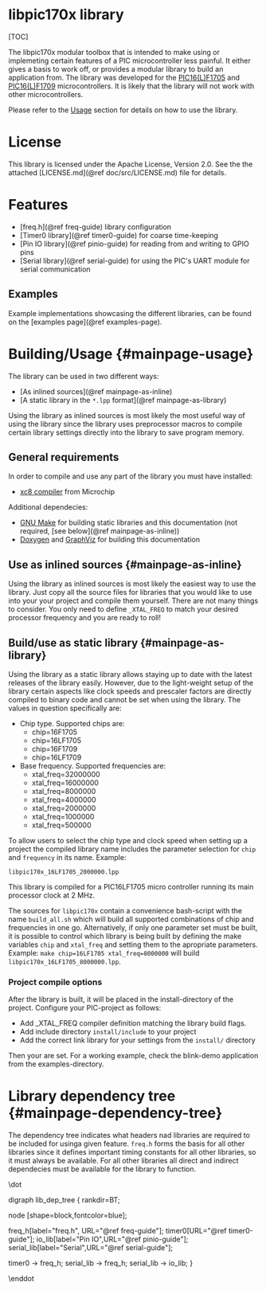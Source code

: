 libpic170x library
==================

[TOC]

The libpic170x modular toolbox that is intended to make using or implemeting certain features of a PIC microcontroller less painful. It either gives a basis to work off, or provides a modular library to build an application from. The library was developed for the [PIC16(L)F1705](https://www.microchip.com/wwwproducts/en/PIC16F1705) and [PIC16(L)F1709](https://www.microchip.com/wwwproducts/en/PIC16F1709) microcontrollers. It is likely that the library will not work with other microcontrollers.

Please refer to the [Usage](#mainpage-usage) section for details on how to use the library.

# License

This library is licensed under the Apache License, Version 2.0. See the the attached [LICENSE.md](@ref doc/src/LICENSE.md) file for details.

# Features

- [freq.h](@ref freq-guide) library configuration
- [Timer0 library](@ref timer0-guide) for coarse time-keeping
- [Pin IO library](@ref pinio-guide) for reading from and writing to GPIO pins
- [Serial library](@ref serial-guide) for using the PIC's UART module for serial communication

## Examples

Example implementations showcasing the different libraries, can be found on the [examples page](@ref examples-page).

# Building/Usage  {#mainpage-usage}

The library can be used in two different ways:

- [As inlined sources](@ref mainpage-as-inline)
- [A static library in the `*.lpp` format](@ref mainpage-as-library)

Using the library as inlined sources is most likely the most useful way of using the library since the library uses preprocessor macros to compile certain library settings directly into the library to save program memory.

## General requirements

In order to compile and use any part of the library you must have installed:

- [xc8 compiler](https://www.microchip.com/mplab/compilers) from Microchip

Additional dependecies:

- [GNU Make](https://www.gnu.org/software/make) for building static libraries and this documentation (not required, [see below](@ref mainpage-as-inline))
- [Doxygen](https://www.stack.nl/~dimitri/doxygen/) and [GraphViz](http://graphviz.org) for building this documentation

## Use as inlined sources    {#mainpage-as-inline}

Using the library as inlined sources is most likely the easiest way to use the library. Just copy all the source files for libraries that you would like to use into your your project and compile them yourself. There are not many things to consider. You only need to define `_XTAL_FREQ` to match your desired processor frequency and you are ready to roll!

## Build/use as static library     {#mainpage-as-library}

Using the library as a static library allows staying up to date with the latest releases of the library easily. However, due to the light-weight setup of the library certain aspects like clock speeds and prescaler factors are directly compiled to binary code and cannot be set when using the library. The values in question specifically are:

- Chip type. Supported chips are:
    - chip=16F1705
    - chip=16LF1705
    - chip=16F1709
    - chip=16LF1709
- Base frequency. Supported frequencies are:
    - xtal_freq=32000000
    - xtal_freq=16000000
    - xtal_freq=8000000
    - xtal_freq=4000000
    - xtal_freq=2000000
    - xtal_freq=1000000
    - xtal_freq=500000

To allow users to select the chip type and clock speed when setting up a project the compiled library name includes the parameter selection for `chip` and `frequency` in its name. Example:

~~~~~~~~~~~~~~~~~~~~~~~~
libpic170x_16LF1705_2000000.lpp
~~~~~~~~~~~~~~~~~~~~~~~~

This library is compiled for a PIC16LF1705 micro controller running its main processor clock at 2 MHz.

The sources for `libpic170x` contain a convenience bash-script with the name `build_all.sh` which will build all supported combinations of chip and frequencies in one go. Alternatively, if only one parameter set must be built, it is possible to control which library is being built by defining the make variables `chip` and `xtal_freq` and setting them to the apropriate parameters. Example: `make chip=16LF1705 xtal_freq=8000000` will build `libpic170x_16LF1705_8000000.lpp`.

### Project compile options

After the library is built, it will be placed in the install-directory of the project. Configure your PIC-project as follows:

- Add _XTAL_FREQ compiler definition matching the library build flags.
- Add include directory `install/include` to your project
- Add the correct link library for your settings from the `install/` directory

Then your are set. For a working example, check the blink-demo application from the examples-directory.


# Library dependency tree     {#mainpage-dependency-tree}

The dependency tree indicates what headers nad libraries are required to be included for usinga given feature. `freq.h` forms the basis for all other libraries since it defines important timing constants for all other libraries, so it must always be available. For all other libraries all direct and indirect dependecies must be available for the library to function.

\dot

digraph lib_dep_tree {
  rankdir=BT;

  node [shape=block,fontcolor=blue];

  freq_h[label="freq.h", URL="@ref freq-guide"];
  timer0[URL="@ref timer0-guide"];
  io_lib[label="Pin IO",URL="@ref pinio-guide"];
  serial_lib[label="Serial",URL="@ref serial-guide"];

  timer0 -> freq_h;
  serial_lib -> freq_h;
  serial_lib -> io_lib;
}

\enddot
